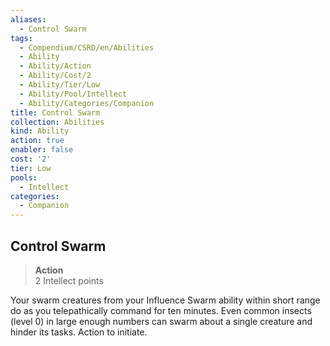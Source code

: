 ```yaml
---
aliases:
  - Control Swarm
tags:
  - Compendium/CSRD/en/Abilities
  - Ability
  - Ability/Action
  - Ability/Cost/2
  - Ability/Tier/Low
  - Ability/Pool/Intellect
  - Ability/Categories/Companion
title: Control Swarm
collection: Abilities
kind: Ability
action: true
enabler: false
cost: '2'
tier: Low
pools:
  - Intellect
categories:
  - Companion
---
```

## Control Swarm  
>**Action**  
>2 Intellect points
  
Your swarm creatures from your Influence Swarm ability within short range do as you telepathically command for ten minutes. Even common insects (level 0) in large enough numbers can swarm about a single creature and hinder its tasks. Action to initiate.